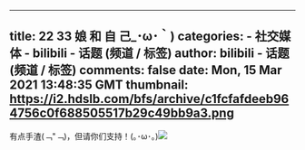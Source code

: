 
---
title: 22 33 娘 和 自 己_･ω･｀)
categories: 
    - 社交媒体
    - bilibili - 话题 (频道 / 标签)
author: bilibili - 话题 (频道 / 标签)
comments: false
date: Mon, 15 Mar 2021 13:48:35 GMT
thumbnail: https://i2.hdslb.com/bfs/archive/c1fcfafdeeb964756c0f688505517b29c49bb9a3.png
---

<div>   
有点手渣(﹁"﹁)，但请你们支持！(｡･ω･｡)<img src="https://i2.hdslb.com/bfs/archive/c1fcfafdeeb964756c0f688505517b29c49bb9a3.png" referrerpolicy="no-referrer">   
</div>
            
